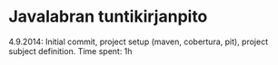 Javalabran tuntikirjanpito
==========================

4.9.2014: Initial commit, project setup (maven, cobertura, pit), project subject definition. Time spent: 1h